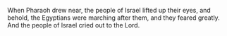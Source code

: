 When Pharaoh drew near, the people of Israel lifted up their eyes, and behold, the Egyptians were marching after them, and they feared greatly. And the people of Israel cried out to the Lord.
